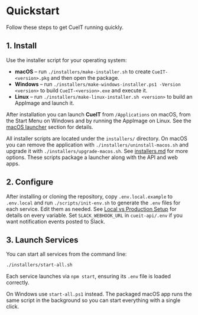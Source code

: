 # Quickstart

Follow these steps to get CueIT running quickly.

## 1. Install

Use the installer script for your operating system:

- **macOS** – run `./installers/make-installer.sh` to create `CueIT-<version>.pkg` and then open the package.
- **Windows** – run `./installers/make-windows-installer.ps1 -Version <version>` to build `CueIT-<version>.exe` and execute it.
- **Linux** – run `./installers/make-linux-installer.sh <version>` to build an AppImage and launch it.

After installation you can launch **CueIT** from `/Applications` on macOS, from the Start Menu on Windows and by running the AppImage on Linux. See the [macOS launcher](../README.md#macos-launcher) section for details.

All installer scripts are located under the `installers/` directory. On macOS you can remove the application with `./installers/uninstall-macos.sh` and upgrade it with `./installers/upgrade-macos.sh`. See [installers.md](installers.md) for more options.
These scripts package a launcher along with the API and web apps.

## 2. Configure

After installing or cloning the repository, copy `.env.local.example` to `.env.local` and run `./scripts/init-env.sh` to generate the `.env` files for each service. Edit them as needed. See [Local vs Production Setup](environments.md) for details on every variable.
Set `SLACK_WEBHOOK_URL` in `cueit-api/.env` if you want notification events posted to Slack.

## 3. Launch Services

You can start all services from the command line:

```bash
./installers/start-all.sh
```

Each service launches via `npm start`, ensuring its `.env` file is loaded
correctly.

On Windows use `start-all.ps1` instead. The packaged macOS app runs the same script in the background so you can start everything with a single click.

